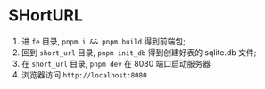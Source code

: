 # SHortURL

1. 进 `fe` 目录, `pnpm i && pnpm build` 得到前端包;
2. 回到 `short_url` 目录, `pnpm init_db` 得到创建好表的 sqlite.db 文件;
3. 在 `short_url` 目录, `pnpm dev` 在 8080 端口启动服务器
4. 浏览器访问 `http://localhost:8080`
